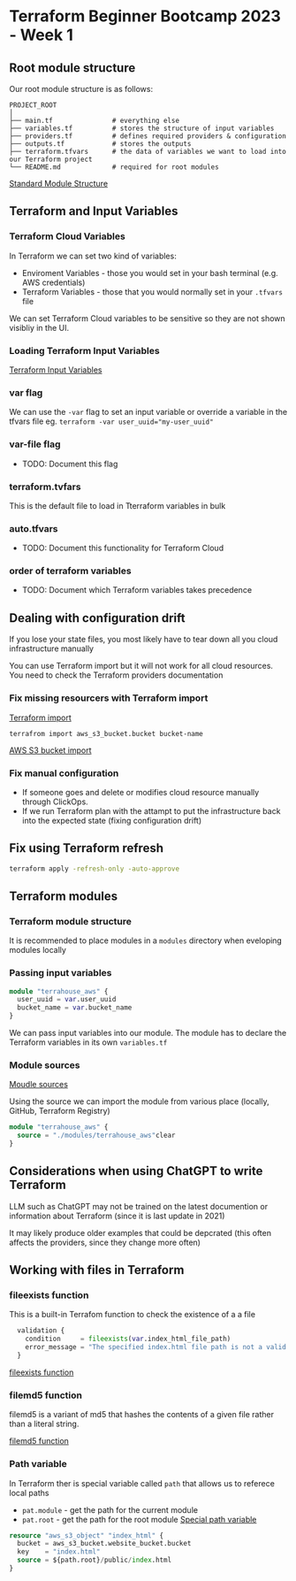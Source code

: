 # Terraform Beginner Bootcamp 2023 - Week 1

## Root module structure

Our root module structure is as follows:

```
PROJECT_ROOT
│
├── main.tf               # everything else
├── variables.tf          # stores the structure of input variables
├── providers.tf          # defines required providers & configuration
├── outputs.tf            # stores the outputs
├── terraform.tfvars      # the data of variables we want to load into our Terraform project
└── README.md             # required for root modules
```

[Standard Module Structure](https://developer.hashicorp.com/terraform/language/modules/develop/structure)

## Terraform and Input Variables

### Terraform Cloud Variables

In Terraform we can set two kind of variables:
- Enviroment Variables - those you would set in your bash terminal (e.g. AWS credentials)
- Terraform Variables - those that you would normally set in your `.tfvars` file

We can set Terraform Cloud variables to be sensitive so they are not shown visibliy in the UI.

### Loading Terraform Input Variables

[Terraform Input Variables](https://developer.hashicorp.com/terraform/language/values/variables)

### var flag
We can use the `-var` flag to set an input variable or override a variable in the tfvars file eg. `terraform -var user_uuid="my-user_uuid"`

### var-file flag

- TODO: Document this flag

### terraform.tvfars

This is the default file to load in Tterraform variables in bulk

### auto.tfvars

- TODO: Document this functionality for Terraform Cloud

### order of terraform variables

- TODO: Document which Terraform variables takes precedence

## Dealing with configuration drift

If you lose your state files, you most likely have to tear down all you cloud infrastructure manually

You can use Terraform import but it will not work for all cloud resources. You need to check the Terraform providers documentation

### Fix missing resourcers with Terraform import

[Terraform import](https://developer.hashicorp.com/terraform/language/import)

`terrafrom import aws_s3_bucket.bucket bucket-name`

[AWS S3 bucket import](https://registry.terraform.io/providers/hashicorp/aws/latest/docs/resources/s3_bucket#import)

### Fix manual configuration

- If someone goes and delete or modifies cloud resource manually through ClickOps. 
- If we run Terraform plan with the attampt to put the infrastructure back into the expected state (fixing configuration drift)

## Fix using Terraform refresh

```sh
terraform apply -refresh-only -auto-approve
```

## Terraform modules

### Terraform module structure

It is recommended to place modules in a `modules` directory when eveloping modules locally 

### Passing input variables

```tf
module "terrahouse_aws" {
  user_uuid = var.user_uuid
  bucket_name = var.bucket_name
}
```

We can pass input variables into our module. The module has to declare the Terraform variables in its own `variables.tf`

### Module sources

[Moudle sources](https://developer.hashicorp.com/terraform/language/modules/sources)

Using the source we can import the module from various place (locally, GitHub, Terraform Registry)

```tf
module "terrahouse_aws" {
  source = "./modules/terrahouse_aws"clear
}
```

## Considerations when using ChatGPT to write Terraform

LLM such as ChatGPT may not be trained on the latest documention or information about Terraform (since it is last update in 2021)

It may likely produce older examples that could be depcrated (this often affects the providers, since they change more often)

## Working with files in Terraform

### fileexists function

This is a built-in Terrafom function to check the existence of a a file

```tf
  validation {
    condition     = fileexists(var.index_html_file_path)
    error_message = "The specified index.html file path is not a valid file or does not exist."
  }
```

[fileexists function](https://developer.hashicorp.com/terraform/language/functions/fileexists)

### filemd5 function

filemd5 is a variant of md5 that hashes the contents of a given file rather than a literal string.

[filemd5 function](https://developer.hashicorp.com/terraform/language/functions/filemd5)

### Path variable

In Terraform ther is special variable called `path` that allows us to referece local paths
- `pat.module` - get the path for the current module
- `pat.root` - get the path for the root module
[Special path variable](https://developer.hashicorp.com/terraform/language/expressions/references#filesystem-and-workspace-info)

```tf
resource "aws_s3_object" "index_html" {
  bucket = aws_s3_bucket.website_bucket.bucket
  key    = "index.html"
  source = ${path.root}/public/index.html
}
```